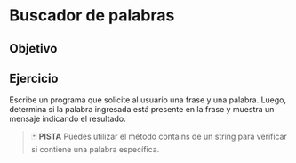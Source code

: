 # Buscador de palabras

## Objetivo



## Ejercicio

Escribe un programa que solicite al usuario una frase y una palabra. Luego, determina si la palabra ingresada está presente en la frase y muestra un mensaje indicando el resultado.

> :black_joker: **PISTA**
>  Puedes utilizar el método contains de un string para verificar si contiene una palabra específica.

